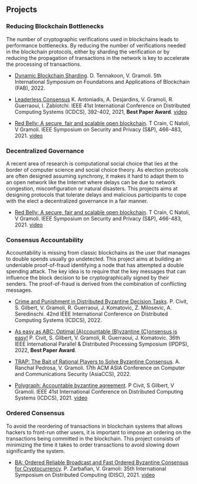 ## Projects

### Reducing Blockchain Bottlenecks
The number of cryptographic verifications used in blockchains leads to performance bottlenecks. By reducing 
the number of verifications needed in the blockchain protocols, either by sharding the verification or 
by reducing the propagation of transactions in the network is key to accelerate the processing of transactions.

- [Dynamic Blockchain Sharding](../pubs/FAB22-Sharding.pdf).
D. Tennakoon, V. Gramoli. 
5th International Symposium on Foundations and Applications of Blockchain (FAB), 2022.

- [Leaderless Consensus](../pubs/ICDCS2021-leaderless.pdf)
K. Antoniadis, A. Desjardins, V. Gramoli, R. Guerraoui, I. Zablotchi.
IEEE 41st International Conference on Distributed Computing Systems (ICDCS), 392-402, 2021, **Best Paper Award**. [video](https://youtu.be/gPrdhebjTM0)

- [Red Belly: A secure, fair and scalable open blockchain](../pubs/redbellyblockchain-oakland21.pdf).
T Crain, C Natoli, V Gramoli.
IEEE Symposium on Security and Privacy (S&P), 466-483, 2021. [video](https://www.youtube.com/watch?v=IlIXrqSie9A)


### Decentralized Governance
A recent area of research is computational social choice that lies at the border of computer science and social choice theory.
As election protocols are often designed assuming synchrony, it makes it hard to adapt them to an open network like the Internet 
where delays can be due to network congestion, misconfiguration or natural disasters. This projects aims at designing 
protocols that tolerate delays and malicious participants to cope with the elect a decentralized governance in a fair manner.

- [Red Belly: A secure, fair and scalable open blockchain](../pubs/redbellyblockchain-oakland21.pdf).
T Crain, C Natoli, V Gramoli.
IEEE Symposium on Security and Privacy (S&P), 466-483, 2021. [video](https://www.youtube.com/watch?v=IlIXrqSie9A)


### Consensus Accountability
Accountability is missing from classic blockchains as the user that manages to double spends usually go undetected. This 
project aims at building an undeniable proof-of-fraud identifying a node that has attempted a double spending attack.
The key idea is to require that the key messages that can influence the block decision to be cryptographically signed 
by their senders. The proof-of-fraud is derived from the combination of conflicting messages.

- [Crime and Punishment in Distributed Byzantine
Decision Tasks](../pubs/ICDCS2022.pdf).
P. Civit, S. Gilbert, V. Gramoli, R. Guerraoui, J. Komatovic, Z. Milosevic, A. Seredinschi. 
42nd IEEE International Conference on Distributed Computing Systems (ICDCS), 2022.

- [As easy as ABC: Optimal (A)ccountable
(B)yzantine (C)onsensus is easy!](../pubs/ABC-IPDPS2022)
P. Civit, S. Gilbert, V. Gramoli, R. Guerraoui, J. Komatovic.
36th IEEE International Parallel & Distributed Processing Symposium (IPDPS), 2022, **Best Paper Award**.

- [TRAP: The Bait of Rational Players to Solve Byzantine Consensus](../pubs/TRAP-AsiaCCS2022.pdf).
A. Ranchal Pedrosa, V. Gramoli.
17th ACM ASIA Conference on Computer and Communications Security (AsiaCCS), 2022.

- [Polygraph: Accountable byzantine agreement](https://eprint.iacr.org/2019/587.pdf).
P Civit, S Gilbert, V Gramoli. 
IEEE 41st International Conference on Distributed Computing Systems (ICDCS), 2021. [video](https://www.youtube.com/watch?v=OUPWY9SPV6Q)


### Ordered Consensus
To avoid the reordering of transactions in blockchain systems that allows hackers to front-run other users, 
it is important to impose an ordering on the transactions being committed in the blockchain. This project
consists of minimizing the time it takes to order transactions to avoid slowing down significantly the system.

- [BA: Ordered Reliable Broadcast and Fast Ordered Byzantine Consensus for Cryptocurrency](https://drops.dagstuhl.de/opus/volltexte/2021/14865/pdf/LIPIcs-DISC-2021-63.pdf).
P. Zarbafian, V. Gramoli:
35th International Symposium on Distributed Computing (DISC), 2021. [video](https://youtu.be/DYN1jifeWGY)
